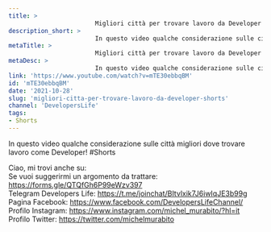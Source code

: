 ```yaml
---
title: > 
                        Migliori città per trovare lavoro da Developer! #Shorts
description_short: > 
                        In questo video qualche considerazione sulle città migliori dove trovare lavoro come Developer! #Shorts Ciao, mi trovi anche su: ...
metaTitle: > 
                        Migliori città per trovare lavoro da Developer! #Shorts
metaDesc: > 
                        In questo video qualche considerazione sulle città migliori dove trovare lavoro come Developer! #Shorts Ciao, mi trovi anche su: ...
link: 'https://www.youtube.com/watch?v=mTE30ebbqBM'
id: 'mTE30ebbqBM'
date: '2021-10-28'
slug: 'migliori-citta-per-trovare-lavoro-da-developer-shorts'
channel: 'DevelopersLife'
tags: 
- Shorts
---
```

In questo video qualche considerazione sulle città migliori dove trovare lavoro come Developer! #Shorts  
  
Ciao, mi trovi anche su:  
Se vuoi suggerirmi un argomento da trattare: https://forms.gle/QTQfGh6P99eWzv397  
Telegram Developers Life: https://t.me/joinchat/BItvlxik7J6iwIqJE3b99g  
Pagina Facebook: https://www.facebook.com/DevelopersLifeChannel/  
Profilo Instagram: https://www.instagram.com/michel_murabito/?hl=it  
Profilo Twitter: https://twitter.com/michelmurabito​